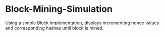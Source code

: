 # Block-Mining-Simulation
Using a simple Block implementation, displays incrementing nonce values and corresponding hashes until block is mined. 
